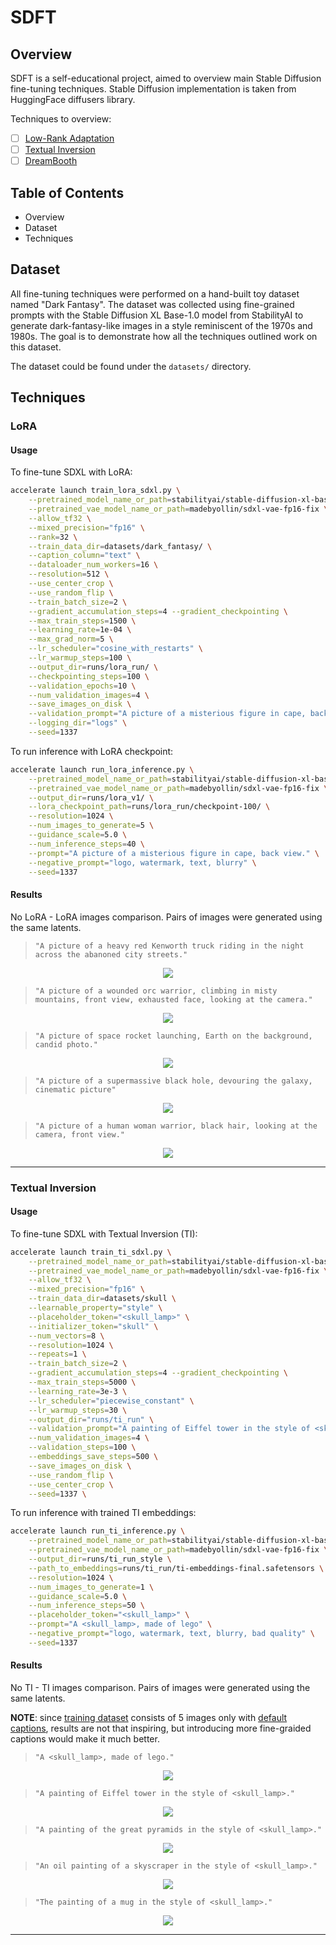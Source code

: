 # SDFT
## Overview

SDFT is a self-educational project, aimed to overview main Stable Diffusion fine-tuning techniques.
Stable Diffusion implementation is taken from HuggingFace diffusers library.

Techniques to overview:
- [ ] [Low-Rank Adaptation](https://arxiv.org/abs/2106.09685)
- [ ] [Textual Inversion](https://textual-inversion.github.io/)
- [ ] [DreamBooth](https://dreambooth.github.io/)

## Table of Contents
* Overview
* Dataset
* Techniques

## Dataset
All fine-tuning techniques were performed on a hand-built toy dataset named "Dark Fantasy". The dataset was collected using fine-grained prompts with the Stable Diffusion XL Base-1.0 model from StabilityAI to generate dark-fantasy-like images in a style reminiscent of the 1970s and 1980s. The goal is to demonstrate how all the techniques outlined work on this dataset.

The dataset could be found under the `datasets/` directory.

## Techniques
### LoRA 
#### Usage

To fine-tune SDXL with LoRA:
```bash 
accelerate launch train_lora_sdxl.py \
    --pretrained_model_name_or_path=stabilityai/stable-diffusion-xl-base-1.0 \
    --pretrained_vae_model_name_or_path=madebyollin/sdxl-vae-fp16-fix \
    --allow_tf32 \
    --mixed_precision="fp16" \
    --rank=32 \
    --train_data_dir=datasets/dark_fantasy/ \
    --caption_column="text" \
    --dataloader_num_workers=16 \
    --resolution=512 \
    --use_center_crop \
    --use_random_flip \
    --train_batch_size=2 \
    --gradient_accumulation_steps=4 --gradient_checkpointing \
    --max_train_steps=1500 \
    --learning_rate=1e-04 \
    --max_grad_norm=5 \
    --lr_scheduler="cosine_with_restarts" \
    --lr_warmup_steps=100 \
    --output_dir=runs/lora_run/ \
    --checkpointing_steps=100 \
    --validation_epochs=10 \
    --num_validation_images=4 \
    --save_images_on_disk \
    --validation_prompt="A picture of a misterious figure in cape, back view." \
    --logging_dir="logs" \
    --seed=1337
```

To run inference with LoRA checkpoint:
```bash
accelerate launch run_lora_inference.py \
    --pretrained_model_name_or_path=stabilityai/stable-diffusion-xl-base-1.0 \
    --pretrained_vae_model_name_or_path=madebyollin/sdxl-vae-fp16-fix \
    --output_dir=runs/lora_v1/ \
    --lora_checkpoint_path=runs/lora_run/checkpoint-100/ \
    --resolution=1024 \
    --num_images_to_generate=5 \
    --guidance_scale=5.0 \
    --num_inference_steps=40 \
    --prompt="A picture of a misterious figure in cape, back view." \
    --negative_prompt="logo, watermark, text, blurry" \
    --seed=1337
```

#### Results

No LoRA - LoRA images comparison. Pairs of images were generated using the same latents.

> `"A picture of a heavy red Kenworth truck riding in the night across the abanoned city streets."`

<!-- #region -->
<p align="center">
<img  src="assets/lora/trucks.png">
</p>
<!-- #endregion -->

> `"A picture of a wounded orc warrior, climbing in misty mountains, front view, exhausted face, looking at the camera."`

<!-- #region -->
<p align="center">
<img  src="assets/lora/orcs.png">
</p>
<!-- #endregion -->

> `"A picture of space rocket launching, Earth on the background, candid photo."`

<!-- #region -->
<p align="center">
<img  src="assets/lora/rockets.png">
</p>
<!-- #endregion -->

> `"A picture of a supermassive black hole, devouring the galaxy, cinematic picture"`

<!-- #region -->
<p align="center">
<img  src="assets/lora/black_holes.png">
</p>
<!-- #endregion -->

> `"A picture of a human woman warrior, black hair, looking at the camera, front view."`

<!-- #region -->
<p align="center">
<img  src="assets/lora/warrior.png">
</p>
<!-- #endregion -->

---

### Textual Inversion 
#### Usage

To fine-tune SDXL with Textual Inversion (TI):
```bash 
accelerate launch train_ti_sdxl.py \
    --pretrained_model_name_or_path=stabilityai/stable-diffusion-xl-base-1.0 \
    --pretrained_vae_model_name_or_path=madebyollin/sdxl-vae-fp16-fix \
    --allow_tf32 \
    --mixed_precision="fp16" \
    --train_data_dir=datasets/skull \
    --learnable_property="style" \
    --placeholder_token="<skull_lamp>" \
    --initializer_token="skull" \
    --num_vectors=8 \
    --resolution=1024 \
    --repeats=1 \
    --train_batch_size=2 \
    --gradient_accumulation_steps=4 --gradient_checkpointing \
    --max_train_steps=5000 \
    --learning_rate=3e-3 \
    --lr_scheduler="piecewise_constant" \
    --lr_warmup_steps=30 \
    --output_dir="runs/ti_run" \
    --validation_prompt="A painting of Eiffel tower in the style of <skull_lamp>" \
    --num_validation_images=4 \
    --validation_steps=100 \
    --embeddings_save_steps=500 \
    --save_images_on_disk \
    --use_random_flip \
    --use_center_crop \
    --seed=1337 \
```

To run inference with trained TI embeddings:
```bash
accelerate launch run_ti_inference.py \
    --pretrained_model_name_or_path=stabilityai/stable-diffusion-xl-base-1.0 \
    --pretrained_vae_model_name_or_path=madebyollin/sdxl-vae-fp16-fix \
    --output_dir=runs/ti_run_style \
    --path_to_embeddings=runs/ti_run/ti-embeddings-final.safetensors \
    --resolution=1024 \
    --num_images_to_generate=1 \
    --guidance_scale=5.0 \
    --num_inference_steps=50 \
    --placeholder_token="<skull_lamp>" \
    --prompt="A <skull_lamp>, made of lego" \
    --negative_prompt="logo, watermark, text, blurry, bad quality" \
    --seed=1337
```

#### Results

No TI - TI images comparison. Pairs of images were generated using the same latents.

**NOTE**: since [training dataset](datasets/skull/) consists of 5 images only with [default captions](https://github.com/mattroz/SDFT/blob/intergrate-textual-inversion/src/data/dataset.py#L222), results are not that inspiring, but introducing more fine-graided captions would make it much better.

> `"A <skull_lamp>, made of lego."`

<!-- #region -->
<p align="center">
<img  src="assets/ti/lego.png">
</p>
<!-- #endregion -->

>`"A painting of Eiffel tower in the style of <skull_lamp>."`

<!-- #region -->
<p align="center">
<img  src="assets/ti/tower.png">
</p>
<!-- #endregion -->

> `"A painting of the great pyramids in the style of <skull_lamp>."`

<!-- #region -->
<p align="center">
<img  src="assets/ti/pyramids.png">
</p>
<!-- #endregion -->

> `"An oil painting of a skyscraper in the style of <skull_lamp>."`

<!-- #region -->
<p align="center">
<img  src="assets/ti/skyscraper.png">
</p>
<!-- #endregion -->

> `"The painting of a mug in the style of <skull_lamp>."`

<!-- #region -->
<p align="center">
<img  src="assets/ti/mug.png">
</p>
<!-- #endregion -->

---

